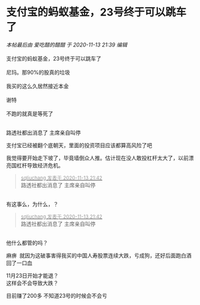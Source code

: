 # 支付宝的蚂蚁基金，23号终于可以跳车了


<i class="pstatus"> 本帖最后由 爱吃醋的醋醋 于 2020-11-13 21:39 编辑 </i><br />
<br />
支付宝的蚂蚁基金，23号终于可以跳车了<br />
<br />
尼玛。那90%的股真的垃圾<br />
<br />
我买的这么久居然接近本金<br />
<br />
谢特<br />
<br />
不跑的就真是等死了<br />
<br />
<img id="aimg_XHrti" onclick="zoom(this, this.src, 0, 0, 0)" class="zoom" src="https://p.pstatp.com/origin/13785000385d317c3f0be" onmouseover="img_onmouseoverfunc(this)" onload="thumbImg(this)" border="0" alt="" />

路透社都出消息了 主<img src="static/image/smiley/default/lol.gif" smilieid="12" border="0" alt="" />席亲自叫停<img src="static/image/smiley/default/lol.gif" smilieid="12" border="0" alt="" /><img id="aimg_Sbiu1" onclick="zoom(this, this.src, 0, 0, 0)" class="zoom" src="https://cdn.jsdelivr.net/gh/hishis/forum-master/public/images/patch.gif" onmouseover="img_onmouseoverfunc(this)" onload="thumbImg(this)" border="0" alt="" />

支付宝已经被翻个底朝天，里面的投资项目应该都算高风险了吧

我觉得要开始走下坡了，毕竟墙倒众人推。估计现在没人敢投杠杆太大了，以前漂亮国杠杆导致经济危机。

<div class="quote"><blockquote><font size="2"><a href="https://www.hostloc.com/forum.php?mod=redirect&amp;goto=findpost&amp;pid=9450623&amp;ptid=766398" target="_blank"><font color="#999999">sqliuchang 发表于 2020-11-13 21:42</font></a></font><br />
路透社都出消息了 主席亲自叫停</blockquote></div><br />
有这事么，为什么，？

<div class="quote"><blockquote><font size="2"><a href="https://www.hostloc.com/forum.php?mod=redirect&amp;goto=findpost&amp;pid=9450623&amp;ptid=766398" target="_blank"><font color="#999999">sqliuchang 发表于 2020-11-13 21:42</font></a></font><br />
路透社都出消息了 主席亲自叫停</blockquote></div><br />
他什么都管的吗？

麻痹&nbsp;&nbsp;就因为这破事害得我买的中国人寿股票连续大跌，亏成狗，还好后面跑白酒回了一口血

11月23日开始才能退？<br />
这样会不会导致大跌？

目前赚了200多 不知道23号的时候会不会亏
